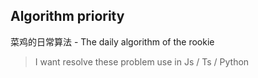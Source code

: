 ## Algorithm  priority

菜鸡的日常算法 - The daily algorithm of the rookie


> I want resolve these problem use in Js / Ts / Python

